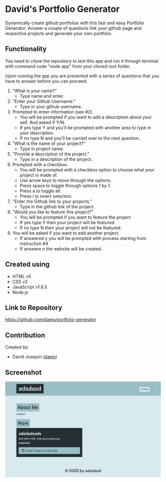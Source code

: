 # David's Portfolio Generator
Dynamically create github portfolios with this fast and easy Portfolio Generator. Answer a couple of questions link your github page and respective projects and generate your own portfolio. 

## Functionality
You need to clone the repository to test this app and run it through terminal with command code "node app" from your cloned root folder.

Upon running the app you are presented with a series of questions that you have to answer before you can proceed.

1. "What is your name?"
    * Type name and enter.
2. "Enter your Github Username."
    * Type in your github username.
3. Prompted to enter information (see #2).
    * You will be prompted if you want to add a description about your self. And asked if Y/N.
    * If yes type Y and you'll be prompted with another area to type in your description.
    * If no type N and you'll be carried over to the next question.
4. "What is the name of your project?"
    * Type in project name.
5. "Provide a description of the project."
    * Type in a description of the project.
6. Prompted with a checkbox.
    * You will be prompted with a checkbox option to choose what your project is made of.
    * Use arrow keys to move through the options.
    * Press space to toggle through options 1 by 1.
    * Press a to toggle all.
    * Press i to invert selection.
7. "Enter the Github link to your projects."
    * Type in the github link of the project.
8. "Would you like to feature this project?"
    * You will be prompted if you want to feature the project
    * If yes type Y then your project will be featured.
    * If no type N then your project will not be featured.
9. You will be asked if you want to add another project.
    * If answered y you will be prompted with process starting from instruction #4
    * If answere n the website will be created.


## Created using
* HTML v5
* CSS v3
* JavaScript v1.8.5
* Node.js


## Link to Repository
https://github.com/daejo/portfolio-generator

## Contribution
Created by: 
* David Joaquin ([daejo](https://github.com/daejo)) 


## Screenshot
![Screenshot](./assets/images/screenshot.png)
